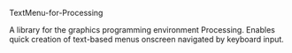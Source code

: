 TextMenu-for-Processing

A library for the graphics programming environment Processing.
Enables quick creation of text-based menus onscreen navigated by keyboard input.
